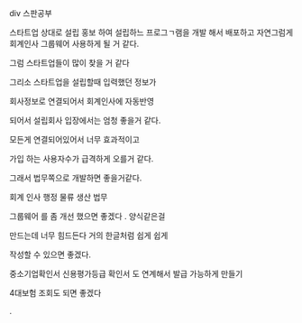 div 스판공부







스타트업 상대로 설립 홍보 하여 설립하느 프로그ㄱ램을 개발 해서 배포하고 자연그럼게 회계인사 그룹웨어 사용하게 될 거 같다.



그럼 스타트업들이 많이 찾을 거 같다



그리소 스타트업을 설립할때 입력했던 정보가

회사정보로 연결되어서 회계인사에 자동반영

되어서 설립회사 입장에서는 엄청 좋을거 같다.



모든게 연결되어있어서 너무 효과적이고

가입 하는 사용자수가 급격하게 오를거 같다.



그래서 법무쪽으로 개발하면 좋을거같다.

회계 인사 행정 물류 생산 법무



그룹웨어 를 좀 개선 했으면 좋겠다 . 양식같은걸 

만드는데 너무 힘드든다 거의 한글처럼 쉽게 쉽게

작성할 수 있으면 좋겠다.

중소기업확인서 신용평가등급 확인서 도 연계해서 발급 가능하게 만들기



4대보험 조회도 되면 좋겠다 

.



